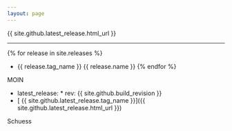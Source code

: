 ```yaml
---
layout: page
---
```


{{ site.github.latest_release.html_url }}

---

{% for release in site.releases %}
  * {{ release.tag_name }} {{ release.name }}
{% endfor %}

MOIN

 * latest_release:  * rev: {{ site.github.build_revision }} 
 * [ {{ site.github.latest_release.tag_name }}]({{ site.github.latest_release.html_url }}) 

Schuess
